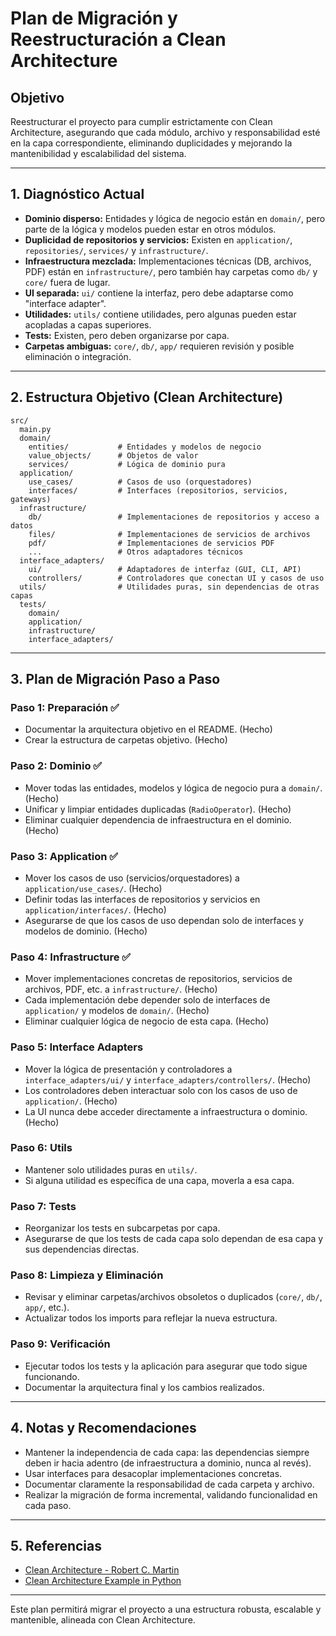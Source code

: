 # Plan de Migración y Reestructuración a Clean Architecture

## Objetivo
Reestructurar el proyecto para cumplir estrictamente con Clean Architecture, asegurando que cada módulo, archivo y responsabilidad esté en la capa correspondiente, eliminando duplicidades y mejorando la mantenibilidad y escalabilidad del sistema.

---

## 1. Diagnóstico Actual

- **Dominio disperso:** Entidades y lógica de negocio están en `domain/`, pero parte de la lógica y modelos pueden estar en otros módulos.
- **Duplicidad de repositorios y servicios:** Existen en `application/`, `repositories/`, `services/` y `infrastructure/`.
- **Infraestructura mezclada:** Implementaciones técnicas (DB, archivos, PDF) están en `infrastructure/`, pero también hay carpetas como `db/` y `core/` fuera de lugar.
- **UI separada:** `ui/` contiene la interfaz, pero debe adaptarse como "interface adapter".
- **Utilidades:** `utils/` contiene utilidades, pero algunas pueden estar acopladas a capas superiores.
- **Tests:** Existen, pero deben organizarse por capa.
- **Carpetas ambiguas:** `core/`, `db/`, `app/` requieren revisión y posible eliminación o integración.

---

## 2. Estructura Objetivo (Clean Architecture)

```
src/
  main.py
  domain/
    entities/           # Entidades y modelos de negocio
    value_objects/      # Objetos de valor
    services/           # Lógica de dominio pura
  application/
    use_cases/          # Casos de uso (orquestadores)
    interfaces/         # Interfaces (repositorios, servicios, gateways)
  infrastructure/
    db/                 # Implementaciones de repositorios y acceso a datos
    files/              # Implementaciones de servicios de archivos
    pdf/                # Implementaciones de servicios PDF
    ...                 # Otros adaptadores técnicos
  interface_adapters/
    ui/                 # Adaptadores de interfaz (GUI, CLI, API)
    controllers/        # Controladores que conectan UI y casos de uso
  utils/                # Utilidades puras, sin dependencias de otras capas
  tests/
    domain/
    application/
    infrastructure/
    interface_adapters/
```

---

## 3. Plan de Migración Paso a Paso

### Paso 1: Preparación ✅
- Documentar la arquitectura objetivo en el README. (Hecho)
- Crear la estructura de carpetas objetivo. (Hecho)

### Paso 2: Dominio ✅
- Mover todas las entidades, modelos y lógica de negocio pura a `domain/`. (Hecho)
- Unificar y limpiar entidades duplicadas (`RadioOperator`). (Hecho)
- Eliminar cualquier dependencia de infraestructura en el dominio. (Hecho)


### Paso 3: Application ✅
- Mover los casos de uso (servicios/orquestadores) a `application/use_cases/`. (Hecho)
- Definir todas las interfaces de repositorios y servicios en `application/interfaces/`. (Hecho)
- Asegurarse de que los casos de uso dependan solo de interfaces y modelos de dominio. (Hecho)


### Paso 4: Infrastructure ✅
- Mover implementaciones concretas de repositorios, servicios de archivos, PDF, etc. a `infrastructure/`. (Hecho)
- Cada implementación debe depender solo de interfaces de `application/` y modelos de `domain/`. (Hecho)
- Eliminar cualquier lógica de negocio de esta capa. (Hecho)

### Paso 5: Interface Adapters
- Mover la lógica de presentación y controladores a `interface_adapters/ui/` y `interface_adapters/controllers/`. (Hecho)
- Los controladores deben interactuar solo con los casos de uso de `application/`. (Hecho)
- La UI nunca debe acceder directamente a infraestructura o dominio. (Hecho)

### Paso 6: Utils
- Mantener solo utilidades puras en `utils/`.
- Si alguna utilidad es específica de una capa, moverla a esa capa.

### Paso 7: Tests
- Reorganizar los tests en subcarpetas por capa.
- Asegurarse de que los tests de cada capa solo dependan de esa capa y sus dependencias directas.

### Paso 8: Limpieza y Eliminación
- Revisar y eliminar carpetas/archivos obsoletos o duplicados (`core/`, `db/`, `app/`, etc.).
- Actualizar todos los imports para reflejar la nueva estructura.

### Paso 9: Verificación
- Ejecutar todos los tests y la aplicación para asegurar que todo sigue funcionando.
- Documentar la arquitectura final y los cambios realizados.

---

## 4. Notas y Recomendaciones

- Mantener la independencia de cada capa: las dependencias siempre deben ir hacia adentro (de infraestructura a dominio, nunca al revés).
- Usar interfaces para desacoplar implementaciones concretas.
- Documentar claramente la responsabilidad de cada carpeta y archivo.
- Realizar la migración de forma incremental, validando funcionalidad en cada paso.

---

## 5. Referencias
- [Clean Architecture - Robert C. Martin](https://8thlight.com/blog/uncle-bob/2012/08/13/the-clean-architecture.html)
- [Clean Architecture Example in Python](https://github.com/jeffknupp/clean-architecture)

---

Este plan permitirá migrar el proyecto a una estructura robusta, escalable y mantenible, alineada con Clean Architecture.
